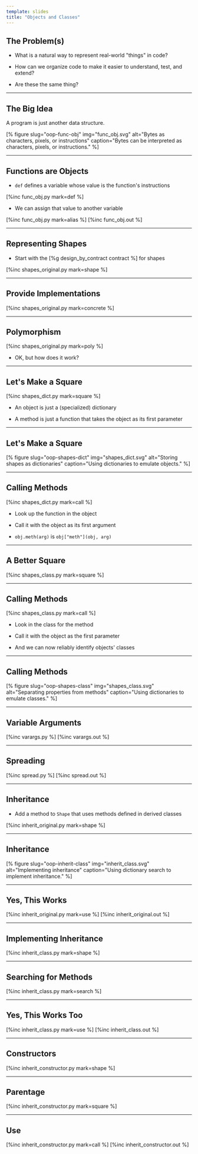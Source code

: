 ```yaml
---
template: slides
title: "Objects and Classes"
---
```


## The Problem(s)

-   What is a natural way to represent real-world "things" in code?

-   How can we organize code to make it easier to understand, test, and extend?

-   Are these the same thing?

---

## The Big Idea

<p class="shout">A program is just another data structure.</p>

[% figure
   slug="oop-func-obj"
   img="func_obj.svg"
   alt="Bytes as characters, pixels, or instructions"
   caption="Bytes can be interpreted as characters, pixels, or instructions."
%]

---

## Functions are Objects

-   `def` defines a variable whose value is the function's instructions

[%inc func_obj.py mark=def %]

-   We can assign that value to another variable

[%inc func_obj.py mark=alias %]
[%inc func_obj.out %]

---

## Representing Shapes

-   Start with the [%g design_by_contract contract %] for shapes

[%inc shapes_original.py mark=shape %]

---

## Provide Implementations

[%inc shapes_original.py mark=concrete %]

---

## Polymorphism

[%inc shapes_original.py mark=poly %]

-   OK, but how does it work?

---

## Let's Make a Square

[%inc shapes_dict.py mark=square %]

-   An object is just a (specialized) dictionary

-   A method is just a function that takes the object as its first parameter

---

## Let's Make a Square

[% figure
   slug="oop-shapes-dict"
   img="shapes_dict.svg"
   alt="Storing shapes as dictionaries"
   caption="Using dictionaries to emulate objects."
%]

---

## Calling Methods

[%inc shapes_dict.py mark=call %]

-   Look up the function in the object

-   Call it with the object as its first argument

-   `obj.meth(arg)` is `obj["meth"](obj, arg)`

---

## A Better Square

[%inc shapes_class.py mark=square %]

---

## Calling Methods

[%inc shapes_class.py mark=call %]

-   Look in the class for the method

-   Call it with the object as the first parameter

-   And we can now reliably identify objects' classes

---

## Calling Methods

[% figure
   slug="oop-shapes-class"
   img="shapes_class.svg"
   alt="Separating properties from methods"
   caption="Using dictionaries to emulate classes."
%]

---

<!--# class="aside" -->

## Variable Arguments

[%inc varargs.py %]
[%inc varargs.out %]

---

<!--# class="aside" -->

## Spreading

[%inc spread.py %]
[%inc spread.out %]

---

## Inheritance

-   Add a method to `Shape` that uses methods defined in derived classes

[%inc inherit_original.py mark=shape %]

---

## Inheritance

[% figure
   slug="oop-inherit-class"
   img="inherit_class.svg"
   alt="Implementing inheritance"
   caption="Using dictionary search to implement inheritance."
%]

---

## Yes, This Works

[%inc inherit_original.py mark=use %]
[%inc inherit_original.out %]

---

## Implementing Inheritance

[%inc inherit_class.py mark=shape %]

---

## Searching for Methods

[%inc inherit_class.py mark=search %]

---

## Yes, This Works Too

[%inc inherit_class.py mark=use %]
[%inc inherit_class.out %]

---

## Constructors

[%inc inherit_constructor.py mark=shape %]

---

## Parentage

[%inc inherit_constructor.py mark=square %]

---

## Use

[%inc inherit_constructor.py mark=call %]
[%inc inherit_constructor.out %]
